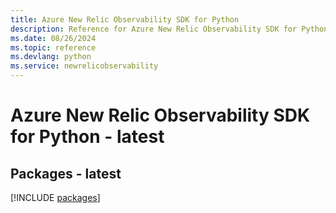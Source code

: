 ```yaml
---
title: Azure New Relic Observability SDK for Python
description: Reference for Azure New Relic Observability SDK for Python
ms.date: 08/26/2024
ms.topic: reference
ms.devlang: python
ms.service: newrelicobservability
---
```

# Azure New Relic Observability SDK for Python - latest
## Packages - latest
[!INCLUDE [packages](new-relic-observability-index.md)]